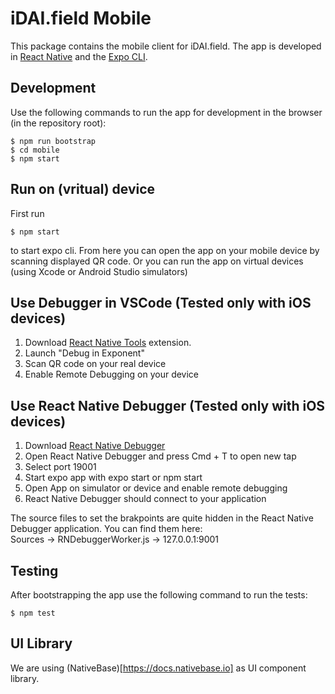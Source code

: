# iDAI.field Mobile

This package contains the mobile client for iDAI.field.
The app is developed in [React Native](https://reactnative.dev/) and the [Expo CLI](https://expo.io/).

## Development

Use the following commands to run the app for development in the browser (in the repository root):

    $ npm run bootstrap
    $ cd mobile
    $ npm start

## Run on (vritual) device

First run 

    $ npm start

to start expo cli. From here you can open the app on your mobile device by scanning displayed QR code. Or you can run the app on virtual devices (using Xcode or Android Studio simulators)

## Use Debugger in VSCode (Tested only with iOS devices)

1. Download [React Native Tools](https://marketplace.visualstudio.com/items?itemName=msjsdiag.vscode-react-native) extension.
2. Launch "Debug in Exponent"
3. Scan QR code on your real device
4. Enable Remote Debugging on your device

## Use React Native Debugger (Tested only with iOS devices)

1. Download [React Native Debugger](https://github.com/jhen0409/react-native-debugger)
2. Open React Native Debugger and press Cmd + T to open new tap
3. Select port 19001
4. Start expo app with expo start or npm start
5. Open App on simulator or device and enable remote debugging
6. React Native Debugger should connect to your application

The source files to set the brakpoints are quite hidden in the React Native Debugger application. You can find them here: <br/>
Sources -> RNDebuggerWorker.js -> 127.0.0.1:9001

## Testing

After bootstrapping the app use the following command to run the tests:

    $ npm test

## UI Library

We are using (NativeBase)[https://docs.nativebase.io] as UI component library.
